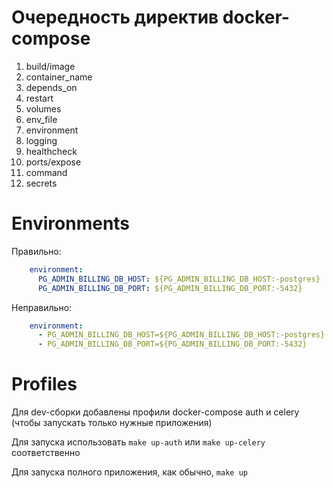# Очередность директив docker-compose

1. build/image
2. container_name
3. depends_on
4. restart
5. volumes
6. env_file
7. environment
8. logging
9. healthcheck
10. ports/expose
11. command
12. secrets

# Environments

Правильно:

```yaml
    environment:
      PG_ADMIN_BILLING_DB_HOST: ${PG_ADMIN_BILLING_DB_HOST:-postgres}
      PG_ADMIN_BILLING_DB_PORT: ${PG_ADMIN_BILLING_DB_PORT:-5432}
```

Неправильно:

```yaml
    environment:
      - PG_ADMIN_BILLING_DB_HOST=${PG_ADMIN_BILLING_DB_HOST:-postgres}
      - PG_ADMIN_BILLING_DB_PORT=${PG_ADMIN_BILLING_DB_PORT:-5432}
```

# Profiles

Для dev-сборки добавлены профили docker-compose auth и celery (чтобы запускать только нужные приложения)

Для запуска использовать `make up-auth` или `make up-celery` соответственно

Для запуска полного приложения, как обычно, `make up`
